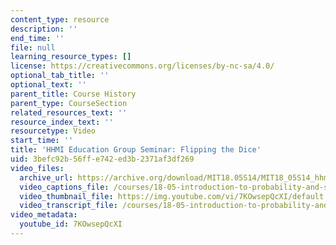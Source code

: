 ```yaml
---
content_type: resource
description: ''
end_time: ''
file: null
learning_resource_types: []
license: https://creativecommons.org/licenses/by-nc-sa/4.0/
optional_tab_title: ''
optional_text: ''
parent_title: Course History
parent_type: CourseSection
related_resources_text: ''
resource_index_text: ''
resourcetype: Video
start_time: ''
title: 'HHMI Education Group Seminar: Flipping the Dice'
uid: 3befc92b-56ff-e742-ed3b-2371af3df269
video_files:
  archive_url: https://archive.org/download/MIT18.05S14/MIT18_05S14_hhmi_seminar_300k.mp4
  video_captions_file: /courses/18-05-introduction-to-probability-and-statistics-spring-2014/de65d29157f6595bbfb8d48495469e81_7KOwsepQcXI.vtt
  video_thumbnail_file: https://img.youtube.com/vi/7KOwsepQcXI/default.jpg
  video_transcript_file: /courses/18-05-introduction-to-probability-and-statistics-spring-2014/3fd2b40ef2397903ae62579f6b7590b8_7KOwsepQcXI.pdf
video_metadata:
  youtube_id: 7KOwsepQcXI
---
```


